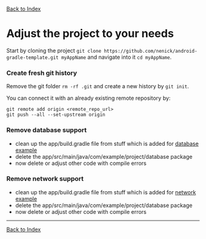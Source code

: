 [Back to Index](index.md)

# Adjust the project to your needs

Start by cloning the project `git clone https://github.com/nenick/android-gradle-template.git myAppName` and navigate into it `cd myAppName`.

### Create fresh git history

Remove the git folder `rm -rf .git` and create a new history by `git init`.

You can connect it with an already existing remote repository by:

```
git remote add origin <remote_repo_url>
git push --all --set-upstream origin
```

### Remove database support

* clean up the app/build.gradle file from stuff which is added for [database example](database.md)
* delete the app/src/main/java/com/example/project/database package
* now delete or adjust other code with compile errors

### Remove network support

* clean up the app/build.gradle file from stuff which is added for [network example](network.md)
* delete the app/src/main/java/com/example/project/database package
* now delete or adjust other code with compile errors

---

[Back to Index](index.md)
